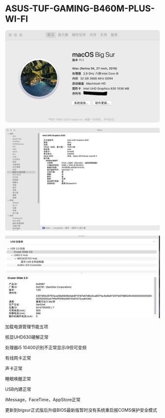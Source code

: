 # ASUS-TUF-GAMING-B460M-PLUS-WI-FI

![image](https://github.com/chimamaxianga/ASUS-TUF-GAMING-B460M-PLUS-WI-FI-/blob/main/WX20201217-174259%402x.png)

![image](https://github.com/chimamaxianga/ASUS-TUF-GAMING-B460M-PLUS-WI-FI-/blob/main/WX20201217-174323%402x.png)

![image](https://github.com/chimamaxianga/ASUS-TUF-GAMING-B460M-PLUS-WI-FI-/blob/main/1608198285204.jpg)


加载电源管理节能五项

核显UHD630硬解正常

处理器i5 10400识别不正常显示i9但可变频

有线网卡正常 

声卡正常

睡眠唤醒正常

USB内建正常 

iMessage，FaceTime，AppStore正常


更新到bigsur正式版后升级BIOS最新版暂时没有系统重启报COMS保护安全模式
